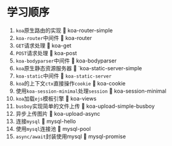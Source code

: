 # 学习顺序

1. `koa`原生路由的实现 :file_folder: koa-router-simple
1. `koa-router`中间件 :file_folder: koa-router
1. `GET`请求处理 :file_folder: koa-get
1. `POST`请求处理 :file_folder: koa-post
1. `koa-bodyparser`中间件 :file_folder: koa-bodyparser
1. `koa`原生静态资源服务器 :file_folder: `koa-static-server-simple
1. `koa-static`中间件 :file_folder: `koa-static-server`
1. `koa`的上下文`ctx`直接操作`cookie` :file_folder: koa-cookie
1. 使用`koa-session-minimal`处理`session` :file_folder: koa-session-minimal
1. `koa`加载`ejs`模板引擎 :file_folder: koa-views
1. `busboy`实现简单的文件上传 :file_folder: koa-upload-simple-busboy
1. 异步上传图片 :file_folder: koa-upload-async
1. 连接`mysql` :file_folder: mysql-hello
1. 使用`mysql`连接池 :file_folder: mysql-pool
1. `async/await`封装使用mysql :file_folder: mysql-promise